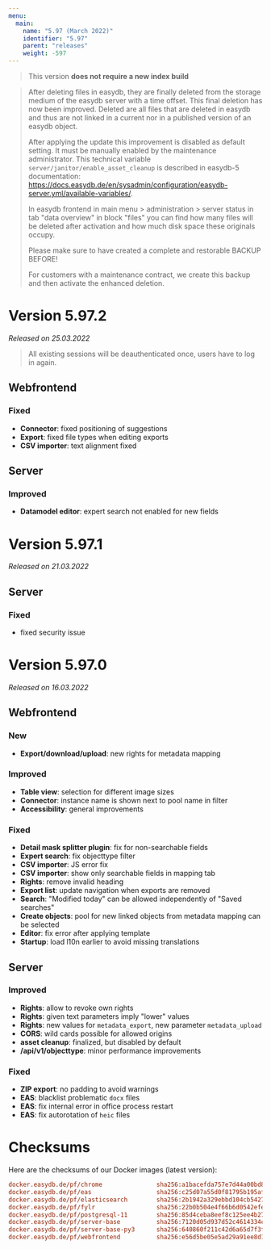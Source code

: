 ```yaml
---
menu:
  main:
    name: "5.97 (March 2022)"
    identifier: "5.97"
    parent: "releases"
    weight: -597
---
```


> This version **does not require a new index build**

> After deleting files in easydb, they are finally deleted from the storage medium of the easydb server with a time offset. This final deletion has now been improved. Deleted are all files that are deleted in easydb and thus are not linked in a current nor in a published version of an easydb object.
>
> After applying the update this improvement is disabled as default setting. It must be manually enabled by the maintenance administrator. This technical variable `server/janitor/enable_asset_cleanup` is described in easydb-5 documentation: https://docs.easydb.de/en/sysadmin/configuration/easydb-server.yml/available-variables/.
>
> In easydb frontend in main menu > administration > server status in tab "data overview" in block "files" you can find how many files will be deleted after activation and how much disk space these originals occupy.
>
> Please make sure to have created a complete and restorable BACKUP BEFORE!
>
> For customers with a maintenance contract, we create this backup and then activate the enhanced deletion.

# Version 5.97.2

*Released on 25.03.2022*

> All existing sessions will be deauthenticated once, users have to log in again.

## Webfrontend

### Fixed
* **Connector**: fixed positioning of suggestions
* **Export**: fixed file types when editing exports
* **CSV importer**: text alignment fixed

## Server

### Improved
* **Datamodel editor**: expert search not enabled for new fields

# Version 5.97.1

*Released on 21.03.2022*

## Server

### Fixed
* fixed security issue

# Version 5.97.0

*Released on 16.03.2022*

## Webfrontend

### New
* **Export/download/upload**: new rights for metadata mapping

### Improved
* **Table view**: selection for different image sizes
* **Connector**: instance name is shown next to pool name in filter
* **Accessibility**: general improvements

### Fixed
* **Detail mask splitter plugin**: fix for non-searchable fields
* **Expert search**: fix objecttype filter
* **CSV importer**: JS error fix
* **CSV importer**: show only searchable fields in mapping tab
* **Rights**: remove invalid heading
* **Export list**: update navigation when exports are removed
* **Search**: "Modified today" can be allowed independently of "Saved searches"
* **Create objects**: pool for new linked objects from metadata mapping can be selected
* **Editor**: fix error after applying template
* **Startup**: load l10n earlier to avoid missing translations

## Server

### Improved
* **Rights**: allow to revoke own rights
* **Rights**: given text parameters imply "lower" values
* **Rights**: new values for `metadata_export`, new parameter `metadata_upload`
* **CORS**: wild cards possible for allowed origins
* **asset cleanup**: finalized, but disabled by default
* **/api/v1/objecttype**: minor performance improvements

### Fixed
* **ZIP export**: no padding to avoid warnings
* **EAS**: blacklist problematic `docx` files
* **EAS**: fix internal error in office process restart
* **EAS**: fix autorotation of `heic` files

# Checksums

Here are the checksums of our Docker images (latest version): 

```ini
docker.easydb.de/pf/chrome               sha256:a1bacefda757e7d44a00bd89b30c041fffc9973b553014152ee3ef69a50e33d1
docker.easydb.de/pf/eas                  sha256:c25d07a55d0f81795b195afe4e2d7ebe21d6dbe23fc6cb41128d9d6f5ce75c5e
docker.easydb.de/pf/elasticsearch        sha256:2b1942a329ebbd104cb5427307d150f67b60ebde84918dfe5a6b03f2a0f997af
docker.easydb.de/pf/fylr                 sha256:22b0b504e4f66b6d0542efeb89bea9512c94cd479d4ef7287a398038c148084c
docker.easydb.de/pf/postgresql-11        sha256:85d4ceba8eef8c125ee4b276cb3f97bd03cb7d9e714fac3cde7b2f66199ccacd
docker.easydb.de/pf/server-base          sha256:7120d05d937d52c4614334c31871501f3edc3c677f9fe2ddb8c14f1cd9b1b500
docker.easydb.de/pf/server-base-py3      sha256:640860f211c42d6a65d7f3f57e3abdcfd52f42b116b95e925c7caa8656697394
docker.easydb.de/pf/webfrontend          sha256:e56d5be05e5ad29a91ee8d130e2d5bf0419fe566a96f5b1e01088ae702997a55
```
